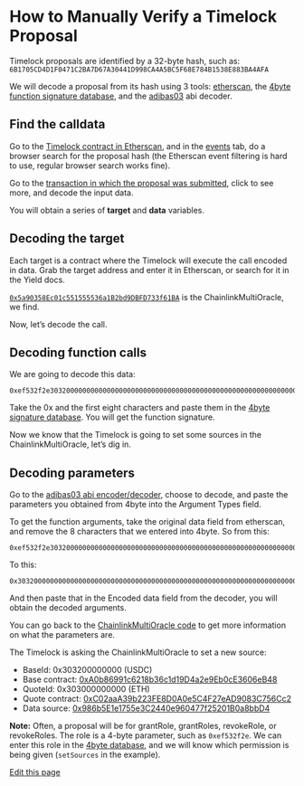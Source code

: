 # How to Manually Verify a Timelock Proposal

Timelock proposals are identified by a 32-byte hash, such as: `6B1705CD4D1F0471C2BA7D67A30441D998CA4A5BC5F68E784B1538E883BA4AFA`

We will decode a proposal from its hash using 3 tools: [etherscan](etherscan.io), the [4byte function signature database](https://www.4byte.directory/signatures), and the [adibas03](https://adibas03.github.io/online-ethereum-abi-encoder-decoder/#/decode) abi decoder.

## Find the calldata

Go to the [Timelock contract in Etherscan](https://etherscan.io/address/0xA5E64f55f1d7244475Ee3842E06295c1973482eD), and in the [events](https://etherscan.io/address/0xA5E64f55f1d7244475Ee3842E06295c1973482eD#events) tab, do a browser search for the proposal hash (the Etherscan event filtering is hard to use, regular browser search works fine).

Go to the [transaction in which the proposal was submitted](https://etherscan.io/tx/0x4a6c405fad393b24f0fd889bb8ae715b3fcca1f0a12c9ae079d072958c9dbbc7), click to see more, and decode the input data.

You will obtain a series of **target** and **data** variables. 

## Decoding the target

Each target is a contract where the Timelock will execute the call encoded in data. Grab the target address and enter it in Etherscan, or search for it in the Yield docs.

<code>[0x5a90358Ec01c551555536a1B2bd9DBFD733f61BA](https://etherscan.io/address/0x5a90358Ec01c551555536a1B2bd9DBFD733f61BA)</code> is the ChainlinkMultiOracle, we find.

Now, let’s decode the call.

## Decoding function calls

We are going to decode this data:
```
0xef532f2e3032000000000000000000000000000000000000000000000000000000000000000000000000000000000000a0b86991c6218b36c1d19d4a2e9eb0ce3606eb483030000000000000000000000000000000000000000000000000000000000000000000000000000000000000c02aaa39b223fe8d0a0e5c4f27ead9083c756cc2000000000000000000000000986b5e1e1755e3c2440e960477f25201b0a8bbd4
```

Take the 0x and the first eight characters and paste them in the [4byte signature database](https://www.4byte.directory/signatures/?bytes4_signature=ef532f2e). You will get the function signature.

Now we know that the Timelock is going to set some sources in the ChainlinkMultiOracle, let’s dig in.

## Decoding parameters

Go to the [adibas03 abi encoder/decoder](https://adibas03.github.io/online-ethereum-abi-encoder-decoder/#/decode), choose to decode, and paste the parameters you obtained from 4byte into the Argument Types field.

To get the function arguments, take the original data field from etherscan, and remove the 8 characters that we entered into 4byte. So from this:
```
0xef532f2e3032000000000000000000000000000000000000000000000000000000000000000000000000000000000000a0b86991c6218b36c1d19d4a2e9eb0ce3606eb483030000000000000000000000000000000000000000000000000000000000000000000000000000000000000c02aaa39b223fe8d0a0e5c4f27ead9083c756cc2000000000000000000000000986b5e1e1755e3c2440e960477f25201b0a8bbd4
```

To this:
```
0x3032000000000000000000000000000000000000000000000000000000000000000000000000000000000000a0b86991c6218b36c1d19d4a2e9eb0ce3606eb483030000000000000000000000000000000000000000000000000000000000000000000000000000000000000c02aaa39b223fe8d0a0e5c4f27ead9083c756cc2000000000000000000000000986b5e1e1755e3c2440e960477f25201b0a8bbd4
```

And then paste that in the Encoded data field from the decoder, you will obtain the decoded arguments.

You can go back to the [ChainlinkMultiOracle code](https://etherscan.io/address/0x5a90358Ec01c551555536a1B2bd9DBFD733f61BA#code) to get more information on what the parameters are.

The Timelock is asking the ChainlinkMultiOracle to set a new source:
 - BaseId: 0x303200000000 (USDC)
 - Base contract: [0xA0b86991c6218b36c1d19D4a2e9Eb0cE3606eB48](https://etherscan.io/address/0xA0b86991c6218b36c1d19D4a2e9Eb0cE3606eB48)
 - QuoteId: 0x303000000000 (ETH)
 - Quote contract: [0xC02aaA39b223FE8D0A0e5C4F27eAD9083C756Cc2](https://etherscan.io/address/0xC02aaA39b223FE8D0A0e5C4F27eAD9083C756Cc2)
 - Data source: [0x986b5E1e1755e3C2440e960477f25201B0a8bbD4](https://etherscan.io/address/0x986b5E1e1755e3C2440e960477f25201B0a8bbD4)

**Note:** Often, a proposal will be for grantRole, grantRoles, revokeRole, or revokeRoles. The role is a 4-byte parameter, such as `0xef532f2e`. We can enter this role in the [4byte database](https://www.4byte.directory/signatures/?bytes4_signature=0xef532f2e), and we will know which permission is being given (`setSources` in the example).

[Edit this page](https://github.com/yieldprotocol/docs-v2/edit/main/governance/verify_proposal.md)